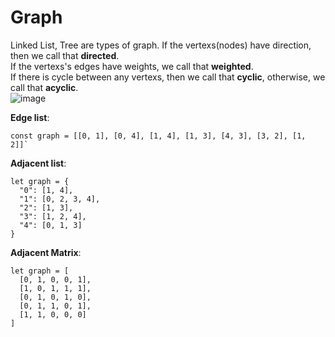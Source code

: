 # Graph

Linked List, Tree are types of graph. 
If the vertexs(nodes) have direction, then we call that <b>directed</b>. <br>
If the vertexs's edges have weights, we call that <b>weighted</b>. <br>
If there is cycle between any vertexs, then we call that <b>cyclic</b>, otherwise, we call that <b>acyclic</b>. <br> 
![image](https://user-images.githubusercontent.com/74874696/154835589-ac300e28-cdc4-486c-8777-c635fa477d3c.png)

<b>Edge list</b>:
```
const graph = [[0, 1], [0, 4], [1, 4], [1, 3], [4, 3], [3, 2], [1, 2]]`
```

<b>Adjacent list</b>:
```
let graph = {
  "0": [1, 4],
  "1": [0, 2, 3, 4],
  "2": [1, 3],
  "3": [1, 2, 4],
  "4": [0, 1, 3]
}
```

<b>Adjacent Matrix</b>:
```
let graph = [
  [0, 1, 0, 0, 1],
  [1, 0, 1, 1, 1],
  [0, 1, 0, 1, 0],
  [0, 1, 1, 0, 1],
  [1, 1, 0, 0, 0]
]
```
